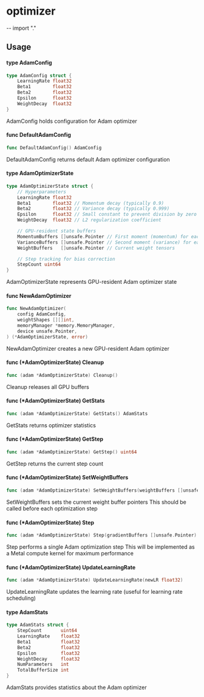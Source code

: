 # optimizer
--
    import "."


## Usage

#### type AdamConfig

```go
type AdamConfig struct {
	LearningRate float32
	Beta1        float32
	Beta2        float32
	Epsilon      float32
	WeightDecay  float32
}
```

AdamConfig holds configuration for Adam optimizer

#### func  DefaultAdamConfig

```go
func DefaultAdamConfig() AdamConfig
```
DefaultAdamConfig returns default Adam optimizer configuration

#### type AdamOptimizerState

```go
type AdamOptimizerState struct {
	// Hyperparameters
	LearningRate float32
	Beta1        float32 // Momentum decay (typically 0.9)
	Beta2        float32 // Variance decay (typically 0.999)
	Epsilon      float32 // Small constant to prevent division by zero (typically 1e-8)
	WeightDecay  float32 // L2 regularization coefficient

	// GPU-resident state buffers
	MomentumBuffers []unsafe.Pointer // First moment (momentum) for each weight tensor
	VarianceBuffers []unsafe.Pointer // Second moment (variance) for each weight tensor
	WeightBuffers   []unsafe.Pointer // Current weight tensors

	// Step tracking for bias correction
	StepCount uint64
}
```

AdamOptimizerState represents GPU-resident Adam optimizer state

#### func  NewAdamOptimizer

```go
func NewAdamOptimizer(
	config AdamConfig,
	weightShapes [][]int,
	memoryManager *memory.MemoryManager,
	device unsafe.Pointer,
) (*AdamOptimizerState, error)
```
NewAdamOptimizer creates a new GPU-resident Adam optimizer

#### func (*AdamOptimizerState) Cleanup

```go
func (adam *AdamOptimizerState) Cleanup()
```
Cleanup releases all GPU buffers

#### func (*AdamOptimizerState) GetStats

```go
func (adam *AdamOptimizerState) GetStats() AdamStats
```
GetStats returns optimizer statistics

#### func (*AdamOptimizerState) GetStep

```go
func (adam *AdamOptimizerState) GetStep() uint64
```
GetStep returns the current step count

#### func (*AdamOptimizerState) SetWeightBuffers

```go
func (adam *AdamOptimizerState) SetWeightBuffers(weightBuffers []unsafe.Pointer) error
```
SetWeightBuffers sets the current weight buffer pointers This should be called
before each optimization step

#### func (*AdamOptimizerState) Step

```go
func (adam *AdamOptimizerState) Step(gradientBuffers []unsafe.Pointer) error
```
Step performs a single Adam optimization step This will be implemented as a
Metal compute kernel for maximum performance

#### func (*AdamOptimizerState) UpdateLearningRate

```go
func (adam *AdamOptimizerState) UpdateLearningRate(newLR float32)
```
UpdateLearningRate updates the learning rate (useful for learning rate
scheduling)

#### type AdamStats

```go
type AdamStats struct {
	StepCount       uint64
	LearningRate    float32
	Beta1           float32
	Beta2           float32
	Epsilon         float32
	WeightDecay     float32
	NumParameters   int
	TotalBufferSize int
}
```

AdamStats provides statistics about the Adam optimizer
